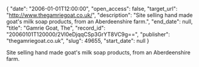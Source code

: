 {
  "date": "2006-01-01T12:00:00", 
  "open_access": false, 
  "target_url": "http://www.thegamriegoat.co.uk/", 
  "description": "Site selling hand made goat's milk soap products, from an Aberdeenshire farm.", 
  "end_date": null, 
  "title": "Gamrie Goat, The", 
  "record_id": "20060101T120000/2Vl0eDjqqCSp3GrYT8VC9g==", 
  "publisher": "thegamriegoat.co.uk", 
  "slug": 49655, 
  "start_date": null
}

Site selling hand made goat's milk soap products, from an Aberdeenshire farm.